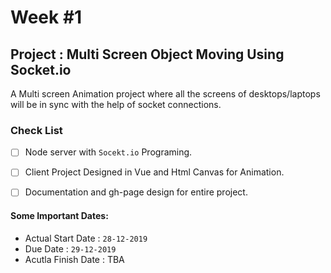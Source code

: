 # Week \#1

## Project : Multi Screen Object Moving Using Socket.io

A Multi screen Animation project where all the screens of desktops/laptops will be in sync with the help of socket connections.

### Check List

- [ ] Node server with `Socekt.io` Programing.
- [ ] Client Project Designed in Vue and Html Canvas for Animation.

- [ ] Documentation and gh-page design for entire project.

#### Some Important Dates:
- Actual Start Date : `28-12-2019`
- Due Date : `29-12-2019`
- Acutla Finish Date : TBA 